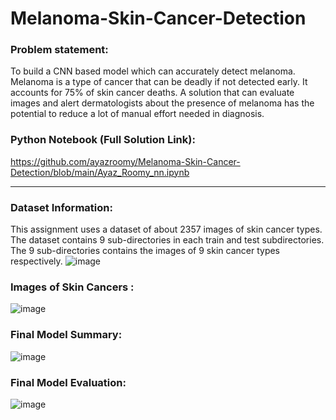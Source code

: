 # Melanoma-Skin-Cancer-Detection

### Problem statement: 
To build a CNN based model which can accurately detect melanoma. Melanoma is a type of cancer that can be deadly if not detected early. It accounts for 75% of skin cancer deaths. A solution that can evaluate images and alert dermatologists about the presence of melanoma has the potential to reduce a lot of manual effort needed in diagnosis.

### Python Notebook (Full Solution Link):
https://github.com/ayazroomy/Melanoma-Skin-Cancer-Detection/blob/main/Ayaz_Roomy_nn.ipynb

-----------------
### Dataset Information:
This assignment uses a dataset of about 2357 images of skin cancer types. The dataset contains 9 sub-directories in each train and test subdirectories. The 9 sub-directories contains the images of 9 skin cancer types respectively.
![image](https://github.com/user-attachments/assets/f59e19ad-9750-439b-9ae6-4519fe7231d5)

### Images of Skin Cancers :
![image](https://github.com/user-attachments/assets/f54a3277-a830-4a03-a394-e54808482b34)

### Final Model Summary:
![image](https://github.com/user-attachments/assets/9b191f0f-a7a0-4a17-8c87-5be1c6c96409)

### Final Model Evaluation:
![image](https://github.com/user-attachments/assets/2353de2c-f8ed-4566-bd86-a8b97808d4fa)
